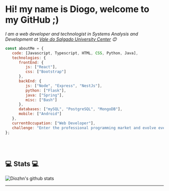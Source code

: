 <h1>Hi! my name is Diogo, welcome to my GitHub ;)</h1>

<p><em>I am a web developer and technologist in Systems Analysis and Development at <a href="https://univs.edu.br"> Vale do Salgado University Center</a> 😊</br></em></p>


```javascript
const aboutMe = {
   code: [Javascript, Typescript, HTML, CSS, Python, Java],
   technologies: {
      frontEnd: {
         js: ["React"],
         css: ["Bootstrap"]
      },
      backEnd: {
         js: ["Node", "Express", "NestJs"],
         python: ["Flask"],
         java: ["Spring"],
         misc: ["Bash"]
      },
      databases: ["mySQL", "PostgreSQL", "MongoDB"],
      mobile: ["Android"]
   },
   currentOccupation: ["Web Developer"],
   challenge: "Enter the professional programming market and evolve every day",
};
```
</br></br>
<h2>💻 Stats 💻</h2>

![Diozhn's github stats](https://github-readme-stats.vercel.app/api?username=diozhn&show_icons=true&title_color=fff&icon_color=79ff97&text_color=9f9f9f&bg_color=151515)

---
